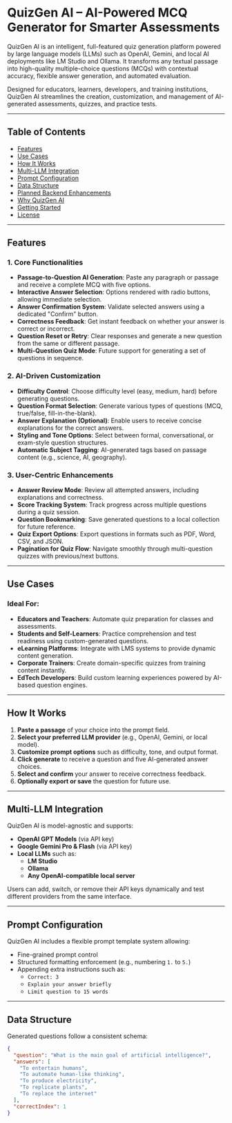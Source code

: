 # QuizGen AI – AI-Powered MCQ Generator for Smarter Assessments

QuizGen AI is an intelligent, full-featured quiz generation platform powered by large language models (LLMs) such as OpenAI, Gemini, and local AI deployments like LM Studio and Ollama. It transforms any textual passage into high-quality multiple-choice questions (MCQs) with contextual accuracy, flexible answer generation, and automated evaluation.

Designed for educators, learners, developers, and training institutions, QuizGen AI streamlines the creation, customization, and management of AI-generated assessments, quizzes, and practice tests.

---

## Table of Contents

- [Features](#features)
- [Use Cases](#use-cases)
- [How It Works](#how-it-works)
- [Multi-LLM Integration](#multi-llm-integration)
- [Prompt Configuration](#prompt-configuration)
- [Data Structure](#data-structure)
- [Planned Backend Enhancements](#planned-backend-enhancements)
- [Why QuizGen AI](#why-quizgen-ai)
- [Getting Started](#getting-started)
- [License](#license)

---

## Features

### 1. Core Functionalities

- **Passage-to-Question AI Generation**: Paste any paragraph or passage and receive a complete MCQ with five options.
- **Interactive Answer Selection**: Options rendered with radio buttons, allowing immediate selection.
- **Answer Confirmation System**: Validate selected answers using a dedicated \"Confirm\" button.
- **Correctness Feedback**: Get instant feedback on whether your answer is correct or incorrect.
- **Question Reset or Retry**: Clear responses and generate a new question from the same or different passage.
- **Multi-Question Quiz Mode**: Future support for generating a set of questions in sequence.

### 2. AI-Driven Customization

- **Difficulty Control**: Choose difficulty level (easy, medium, hard) before generating questions.
- **Question Format Selection**: Generate various types of questions (MCQ, true/false, fill-in-the-blank).
- **Answer Explanation (Optional)**: Enable users to receive concise explanations for the correct answers.
- **Styling and Tone Options**: Select between formal, conversational, or exam-style question structures.
- **Automatic Subject Tagging**: AI-generated tags based on passage content (e.g., science, AI, geography).

### 3. User-Centric Enhancements

- **Answer Review Mode**: Review all attempted answers, including explanations and correctness.
- **Score Tracking System**: Track progress across multiple questions during a quiz session.
- **Question Bookmarking**: Save generated questions to a local collection for future reference.
- **Quiz Export Options**: Export questions in formats such as PDF, Word, CSV, and JSON.
- **Pagination for Quiz Flow**: Navigate smoothly through multi-question quizzes with previous/next buttons.

---

## Use Cases

### Ideal For:

- **Educators and Teachers**: Automate quiz preparation for classes and assessments.
- **Students and Self-Learners**: Practice comprehension and test readiness using custom-generated questions.
- **eLearning Platforms**: Integrate with LMS systems to provide dynamic content generation.
- **Corporate Trainers**: Create domain-specific quizzes from training content instantly.
- **EdTech Developers**: Build custom learning experiences powered by AI-based question engines.

---

## How It Works

1. **Paste a passage** of your choice into the prompt field.
2. **Select your preferred LLM provider** (e.g., OpenAI, Gemini, or local model).
3. **Customize prompt options** such as difficulty, tone, and output format.
4. **Click generate** to receive a question and five AI-generated answer choices.
5. **Select and confirm** your answer to receive correctness feedback.
6. **Optionally export or save** the question for future use.

---

## Multi-LLM Integration

QuizGen AI is model-agnostic and supports:

- **OpenAI GPT Models** (via API key)
- **Google Gemini Pro & Flash** (via API key)
- **Local LLMs** such as:
  - **LM Studio**
  - **Ollama**
  - **Any OpenAI-compatible local server**

Users can add, switch, or remove their API keys dynamically and test different providers from the same interface.

---

## Prompt Configuration

QuizGen AI includes a flexible prompt template system allowing:

- Fine-grained prompt control
- Structured formatting enforcement (e.g., numbering `1.` to `5.`)
- Appending extra instructions such as:
  - `Correct: 3`
  - `Explain your answer briefly`
  - `Limit question to 15 words`

---

## Data Structure

Generated questions follow a consistent schema:

```json
{
  "question": "What is the main goal of artificial intelligence?",
  "answers": [
    "To entertain humans",
    "To automate human-like thinking",
    "To produce electricity",
    "To replicate plants",
    "To replace the internet"
  ],
  "correctIndex": 1
}
